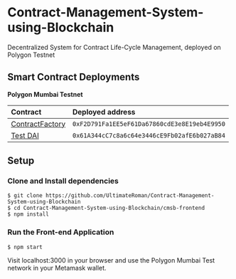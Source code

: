 # Contract-Management-System-using-Blockchain
Decentralized System for Contract Life-Cycle Management, deployed on Polygon Testnet

## Smart Contract Deployments

**Polygon Mumbai Testnet**

| Contract | Deployed address  |
| :----- | :- |
| [ContractFactory](https://mumbai.polygonscan.com/address/0xF2D791Fa1EE5eF61Da67860cdE3e8E19eb4E9950) | `0xF2D791Fa1EE5eF61Da67860cdE3e8E19eb4E9950` |
| [Test DAI](https://mumbai.polygonscan.com/address/0x61A344cC7c8a6c64e3446cE9Fb02afE6b027aB84) | `0x61A344cC7c8a6c64e3446cE9Fb02afE6b027aB84`|



## Setup

### Clone and Install dependencies

```
$ git clone https://github.com/UltimateRoman/Contract-Management-System-using-Blockchain
$ cd Contract-Management-System-using-Blockchain/cmsb-frontend
$ npm install
```

### Run the Front-end Application

```
$ npm start
```

Visit localhost:3000 in your browser and use the Polygon Mumbai Test network in your Metamask wallet.
